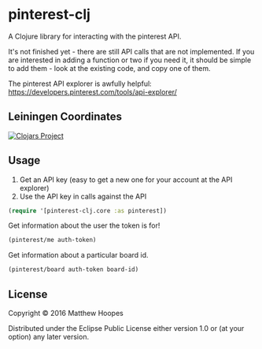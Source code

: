# pinterest-clj

A Clojure library for interacting with the pinterest API.

It's not finished yet - there are still API calls that are not implemented. If you are interested in adding a function or two if you need it, it should be simple to add them - look at the existing code, and copy one of them.

The pinterest API explorer is awfully helpful: https://developers.pinterest.com/tools/api-explorer/

## Leiningen Coordinates

[![Clojars Project](https://clojars.org/hoopes/pinterest-clj/latest-version.svg)](http://clojars.org/hoopes/pinterest-clj)

## Usage

1) Get an API key (easy to get a new one for your account at the API explorer)
2) Use the API key in calls against the API

```clj
(require '[pinterest-clj.core :as pinterest])
```

Get information about the user the token is for!

```clj
(pinterest/me auth-token)
```

Get information about a particular board id.

```clj
(pinterest/board auth-token board-id)
```

## License

Copyright © 2016 Matthew Hoopes

Distributed under the Eclipse Public License either version 1.0 or (at
your option) any later version.
